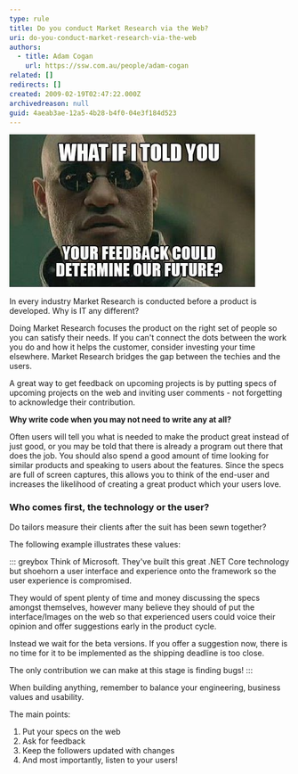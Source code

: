 ```yaml
---
type: rule
title: Do you conduct Market Research via the Web?
uri: do-you-conduct-market-research-via-the-web
authors:
  - title: Adam Cogan
    url: https://ssw.com.au/people/adam-cogan
related: []
redirects: []
created: 2009-02-19T02:47:22.000Z
archivedreason: null
guid: 4aeab3ae-12a5-4b28-b4f0-04e3f184d523
---
```


![](/rules/do-you-conduct-market-research-via-the-web/1_0xkyi7o93asbnj8zkex_7a.png)

In every industry Market Research is conducted before a product is developed. Why is IT any different? 

Doing Market Research focuses the product on the right set of people so you can satisfy their needs. If you can't connect the dots between the work you do and how it helps the customer, consider investing your time elsewhere. Market Research bridges the gap between the techies and the users. 

<!--endintro-->

A great way to get feedback on upcoming projects is by putting specs of upcoming projects on the web and inviting user comments - not forgetting to acknowledge their contribution. 

**Why write code when you may not need to write any at all?**

Often users will tell you what is needed to make the product great instead of just good, or you may be told that there is already a program out there that does the job. You should also spend a good amount of time looking for similar products and speaking to users about the features. Since the specs are full of screen captures, this allows you to think of the end-user and increases the likelihood of creating a great product which your users love.

### Who comes first, the technology or the user?

Do tailors measure their clients after the suit has been sewn together? 

The following example illustrates these values:

::: greybox
Think of Microsoft. They've built this great .NET Core technology but shoehorn a user interface and experience onto the framework so the user experience is compromised. 

They would of spent plenty of time and money discussing the specs amongst themselves, however many believe they should of put the interface/Images on the web so that experienced users could voice their opinion and offer suggestions early in the product cycle.

Instead we wait for the beta versions. If you offer a suggestion now, there is no time for it to be implemented as the shipping deadline is too close. 

The only contribution we can make at this stage is finding bugs!
:::

When building anything, remember to balance your engineering, business values and usability. 

The main points:

1. Put your specs on the web
2. Ask for feedback
3. Keep the followers updated with changes 
4. And most importantly, listen to your users!

